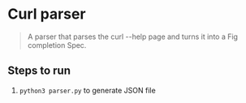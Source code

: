 # Curl parser

> A parser that parses the curl --help page and turns it into a Fig completion Spec.

## Steps to run

1. `python3 parser.py` to generate JSON file
